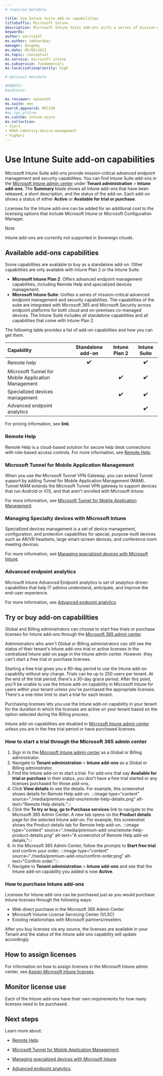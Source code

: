 ```yaml
---
# required metadata

title: Use Intune Suite add-on capabilities
titleSuffix: Microsoft Intune
description: Microsoft Intune Suite add-ons unify a series of mission-critical advanced endpoint management and security capabilities. The capabilities of the suite are integrated with Microsoft 365 and Microsoft Security across endpoint platforms for both cloud and on-premises co-managed devices.  
keywords:
author: smritib17 
ms.author: smbhardwaj
manager: dougeby
ms.date: 05/03/2022
ms.topic: conceptual
ms.service: microsoft-intune
ms.subservice: fundamentals
ms.localizationpriority: high

# optional metadata

#ROBOTS:
#audience:

ms.reviewer: aanavath
ms.suite: ems
search.appverid: MET150
#ms.tgt_pltfrm:
ms.custom: intune-azure
ms.collection:
- tier1
- M365-identity-device-management 
- highpri
---
```


# Use Intune Suite add-on capabilities

Microsoft Intune Suite add-ons provide mission-critical advanced endpoint management and security capabilities. You can find Intune Suite add-ons in the [Microsoft Intune admin center](https://go.microsoft.com/fwlink/?linkid=2109431) under **Tenant administration** > **Intune add-ons**. The **Summary** blade shows all Intune add-ons that have been released, a short description, and the status of the add-on. Each add-on shows a status of either **Active** or **Available for trial or purchase**. 

Licenses for the Intune add-ons can be added for an additional cost to the licensing options that include Microsoft Intune or Microsoft Configuration Manager.

> [!NOTE]
> Intune add-ons are currently not supported in Sovereign clouds.

## Available add-ons capabilities

Some capabilities are available to buy as a standalone add-on. Other capabilities are only available with Intune Plan 2 or the Intune Suite.

- **Microsoft Intune Plan 2**: Offers advanced endpoint management capabilities, including Remote Help and specialized devices management.
- **Microsoft Intune Suite**: Unifies a series of mission-critical advanced endpoint management and security capabilities. The capabilities of the suite are integrated with Microsoft 365 and Microsoft Security across endpoint platforms for both cloud and on-premises co-managed devices. The Intune Suite includes all standalone capabilities and all capabilities that come with Intune Plan 2.

The following table provides a list of add-on capabilities and how you can get them.

|Capability|Standalone add-on|Intune Plan 2|Intune Suite|
|:---|:---:|:---:|:---:|
|Remote help|✔️| |✔️|
|Microsoft Tunnel for Mobile Application Management| |✔️|✔️|
|Specialized devices management| |✔️|✔️|
|Advanced endpoint analytics| | |✔️|

For pricing information, see **link**.

### Remote Help 

Remote Help is a cloud-based solution for secure help desk connections with role-based access controls. For more information, see [Remote Help](../remote-actions/remote-help.md).

### Microsoft Tunnel for Mobile Application Management

When you use the Microsoft Tunnel VPN Gateway, you can extend Tunnel support by adding Tunnel for Mobile Application Management (MAM). Tunnel MAM extends the Microsoft Tunnel VPN gateway to support devices that run Android or iOS, and that aren't enrolled with Microsoft Intune.

For more information, see [Microsoft Tunnel for Mobile Application Management](../protect/microsoft-tunnel-mam.md).

### Managing Specialty devices with Microsoft Intune

Specialized devices management is a set of device management, configuration, and protection capabilities for special, purpose-built devices such as AR/VR headsets, large smart-screen devices, and conference room meeting devices.

For more information, see [Managing specialized devices with Microsoft Intune](specialty-devices-with-intune.md).

### Advanced endpoint analytics

Microsoft Intune Advanced Endpoint analytics is set of analytics-driven capabilities that help IT admins understand, anticipate, and improve the end-user experience.

For more information, see [Advanced endpoint analytics](../../analytics/advanced-endpoint-analytics.md).


## Try or buy add-on capabilities

Global and Billing administrators can choose to start free trials or purchase licenses for Intune add-ons through the [Microsoft 365 admin center](https://admin.microsoft.com). 

Administrators who aren't Global or Billing administrators can still see the status of their tenant's Intune add-ons trial or active licenses in the centralized Intune add-on page in the Intune admin center. However, they can't start a free trial or purchase licenses. 
 
Starting a free trial gives you a 90-day period to use the Intune add-on capability without any charge. Trials can be up to 250 users per tenant. At the end of the trial period, there's a 30-day grace period. After this point, you'll be unable to use the Intune add-on capability in Microsoft Intune for users within your tenant unless you've purchased the appropriate licenses. There's a one-time limit to start a trial for each tenant.  
 
Purchasing licenses lets you use the Intune add-on capability in your tenant for the duration in which the licenses are active on your tenant based on the option selected during the Billing process.

Intune add-on capabilities are disabled in [Microsoft Intune admin center](https://go.microsoft.com/fwlink/?linkid=2109431) unless you are in the free trial period or have purchased licenses. 

### How to start a trial through the Microsoft 365 admin center

1. Sign in to the [Microsoft Intune admin center](https://go.microsoft.com/fwlink/?linkid=2109431) as a Global or Billing administrator.
1. Navigate to **Tenant administration** > **Intune add-ons** as a Global or Billing administrator.
1. Find the Intune add-on to start a trial. For add-ons that say **Available for trial or purchase** in their status, you don't have a free trial started or any licenses purchased for those add-ons.
1. Click **View details** to see the details. For example, this screenshot shows details for Remote Help add-on. :::image type="content" source="./media/premium-add-ons/remote-help-details.png" alt-text="Remote Help details.":::
1. Click the **To try or buy, go to Purchase services** link to navigate to the Microsoft 365 Admin Center. A new tab opens on the **Product details** page for the selected Intune add-on. For example, this screenshot shows the Product details tab for Remote help add-on. :::image type="content" source="./media/premium-add-ons/remote-help-product-details.png" alt-text="A screenshot of Remote Help add-on details."::: 
1. In the Microsoft 365 Admin Center, follow the prompts to **Start free trial** and confirm your order. :::image type="content" source="./media/premium-add-ons/confirm-order.png" alt-text="Confirm order."::: 
1. Navigate to **Tenant administration** > **Intune add-ons** and see that the Intune add-on capability you added is now **Active**.

### How to purchase Intune add-ons

Licenses for Intune add-ons can be purchased just as you would purchase Intune licenses through the following ways:
   
- Web direct purchase in the Microsoft 365 Admin Center
- Microsoft Volume License Servicing Center (VLSC) 
- Existing relationships with Microsoft partners/resellers
 
After you buy licenses via any source, the licenses are available in your Tenant and the status of the Intune add-ons capability will update accordingly. 

## How to assign licenses 

For information on how to assign licenses in the Microsoft Intune admin center, see [Assign Microsoft Intune licenses](licenses-assign.md).

## Monitor license use 

Each of the Intune add-ons have their own requirements for how many licenses need to be purchased.

## Next steps

Learn more about:

- [Remote Help](..\remote-actions\remote-help.md).

- [Microsoft Tunnel for Mobile Application Management](../protect/microsoft-tunnel-mam.md).

- [Managing specialized devices with Microsoft Intune](specialty-devices-with-intune.md).

- [Advanced endpoint analytics](../../analytics/overview.md).